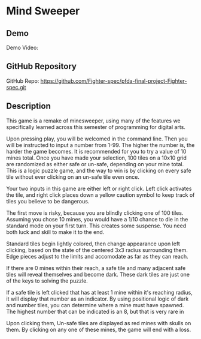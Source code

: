 # Mind Sweeper

## Demo
Demo Video: <URL>

## GitHub Repository
GitHub Repo: https://github.com/Fighter-spec/pfda-final-project-Fighter-spec.git

## Description
This game is a remake of minesweeper, using many of the features we specifically learned across this semester of programming for digital arts. 

Upon pressing play, you will be welcomed in the command line. Then you will be instructed to input a number from 1-99. The higher the number is, the harder the game becomes. It is recommended for you to try a value of 10 mines total. Once you have made your selection,
100 tiles on a 10x10 grid are randomized as either safe or un-safe, depending on your mine total. This is a logic puzzle game, and the way to win is by clicking on every safe tile without ever clicking on an un-safe tile even once.

Your two inputs in this game are either left or right click. Left click activates the tile, and right click places down a yellow caution symbol to keep track of tiles you believe to be dangerous.

The first move is risky, because you are blindly clicking one of 100 tiles. Assuming you chose 10 mines, you would have a 1/10 chance to die in the standard mode on your first turn. This creates some suspense. You need both luck and skill to make it to the end.

Standard tiles begin lightly colored, then change appearance upon left clicking, based on the state of the centered 3x3 radius surrounding them. Edge pieces adjust to the limits and accomodate as far as they can reach. 

If there are 0 mines within their reach, a safe tile and many adjacent safe tiles will reveal themselves and become dark. These dark tiles are just one of the keys to solving the puzzle.

If a safe tile is left clicked that has at least 1 mine within it's reaching radius, it will display that number as an indicator. By using positional logic of dark and number tiles, you can determine where a mine must have spawned. The highest number that can be indicated is an 8, but that is very rare in 


 Upon clicking them, Un-safe tiles are displayed as red mines with skulls on them. By clicking on any one of these mines, the game will end with a loss.
